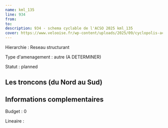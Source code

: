 ```yaml
---
name: kml_135 
line: 934
from: 
to:  
description: 934 - schema cyclable de l'ACSO 2025 kml_135 
cover: https://www.velooise.fr/wp-content/uploads/2025/09/cyclopolis-acso-default.jpg
---
```

Hierarchie : Reseau structurant

Type d'amenagement : autre (A DETERMINER)

Statut : planned

## Les troncons (du Nord au Sud)

## Informations complementaires

Budget  : 0 

Lineaire :

